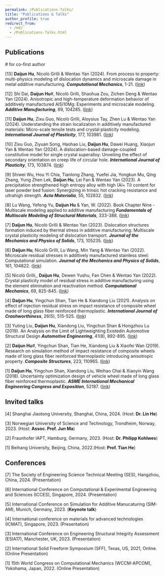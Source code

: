 ```yaml
---
permalink: /Publications-Talks/
title: "Publications & Talks"
author_profile: true
redirect_from: 
  - /md/
  - /Publications-Talks.html
---
```


## Publications
\# for co-first author

[13] **Daijun Hu**, Nicolò Grilli & Wentao Yan (2024). From process to property: multi-physics modeling of dislocation dynamics and microscale damage in metal additive manufacturing. **_Computational Mechanics_**, 1-21. ([link](https://doi.org/10.1007/s00466-024-02560-7))

[12] Shi Dai, **Daijun Hu**#, Nicolò Grilli, Shaohua Zou, Zichen Deng & Wentao Yan (2024). Anisotropic and high-temperature deformation behavior of additively manufactured AlSi10Mg: Experiments and microscale modeling. **_Additive Manufacturing_**, 89, 104285. ([link](https://doi.org/10.1016/j.addma.2024.104285))

[11] **Daijun Hu**, Zixu Guo, Nicolò Grilli, Aloysius Tay, Zhen Lu & Wentao Yan (2024). Understanding the strain localization in additively manufactured materials: Micro-scale tensile tests and crystal plasticity modeling. **_International Journal of Plasticity_**, 177, 103981. ([link](https://doi.org/10.1016/j.ijplas.2024.103981))

[10] Zixu Guo, Ziyuan Song, Haohao Liu, **Daijun Hu**, Dawei Huang, Xiaojun Yan & Wentao Yan (2024). A dislocation-based damage-coupled constitutive model for single crystal superalloy: Unveiling the effect of secondary orientation on creep life of circular hole. **_International Journal of Plasticity_**, 173, 103874. ([link](https://doi.org/10.1016/j.ijplas.2024.103874))

[9] Shiwei Wu, Hou Yi Chia, Tianlong Zhang, Yuefei Jia, Yongkun Mu, Qing Zhang, Yung Zhen Lek, **Daijun Hu**, Lei Fan & Wentao Yan (2023). A precipitation strengthened high entropy alloy with high (Al+ Ti) content for laser powder bed fusion: Synergizing in trinsic hot cracking resistance and ultrahigh strength. **_Acta Materialia_**, 55, 102832. ([link](https://doi.org/10.1016/j.actamat.2023.119193))

[8] Lu Wang, Yefeng Yu, **Daijun Hu** & Yan, W. (2022). Book Chapter Nine - Multiscale modeling applied to additive manufacturing **_Fundamentals of Multiscale Modeling of Structural Materials_**, 333-388. ([link](https://doi.org/10.1016/B978-0-12-823021-3.00001-4))

[7] **Daijun Hu**, Nicolò Grilli & Wentao Yan (2023). Dislocation structures formation induced by thermal stress in additive manufacturing: Multiscale crystal plasticity modeling of dislocation transport. **_Journal of the Mechanics and Physics of Solids_**, 173, 105235. ([link](https://doi.org/10.1016/j.jmps.2023.105235))

[6] **Daijun Hu**, Nicolò Grilli, Lu Wang, Min Yang & Wentao Yan (2022). Microscale residual stresses in additively manufactured stainless steel: Computational simulation. **_Journal of the Mechanics and Physics of Solids_**, 161, 104822. ([link](https://doi.org/10.1016/j.jmps.2022.104822))

[5] Nicolò Grilli,, **Daijun Hu**, Dewen Yushu, Fan Chen & Wentao Yan (2022). Crystal plasticity model of residual stress in additive manufacturing using the element elimination and reactivation method. **_Computational Mechanics_**, 69, 825-845. ([link](https://doi.org/10.1007/s00466-021-02116-z))

[4] **Daijun Hu**, Yingchun Shan, Tian He & Xiandong Liu (2021). Analysis on effect of injection residual stress on impact resistance of composite wheel made of long glass fiber reinforced thermoplastic. **_International Journal of Crashworthiness_**, 26(5), 515-525. ([link](https://doi.org/10.1080/13588265.2020.1757583))

[3] Yuting Liu, **Daijun Hu**, Xiandong Liu, Yingchun Shan & Hongzhou Lu (2019). An Analysis on the Limit of Lightweighting Existedin Automotive Structural Design **_Automotive Engineering_**, 41(8), 892-895. ([link](https://doi.org/10.19562/j.chinasae.qcgc.2019.08.006))

[2] **Daijun Hu**#, Yingchun Shan, Tian He, Xiandong Liu & Xiaofei Wan (2019). Research on simulation method of impact resistance of composite wheels made of long glass fiber reinforced thermoplastic introducing anisotropic property. **_Composite Structures_**, 223, 110965. ([link](https://doi.org/10.1016/j.compstruct.2019.110965))

[1] **Daijun Hu**, Yingchun Shan, Xiandong Liu, Weihao Chai & Xiaoyin Wang (2018). Uncertainty optimization design of vehicle wheel made of long glass fiber reinforced thermoplastic. **_ASME International Mechanical Engineering Congress and Exposition_**, 52187. ([link](https://doi.org/10.1115/IMECE2018-86769))

## Invited talks
[4] Shanghai Jiaotong University, Shanghai, China, 2024. (Host: **Dr. Lin He**)

[3] Norwegian University of Science and Technology, Trondheim, Norway, 2023. (Host: **Assoc. Prof. Jun Ma**)

[2] Fraunhofer IAPT, Hamburg, Germany, 2023. (Host: **Dr. Philipp Kohlwes**)

[1] Beihang University, Beijing, China, 2022.(Host: **Prof. Tian He**)

## Conferences
[7] The Society of Engineering Science Technical Meeting (SES), Hangzhou, China, 2024. (Presentation)

[6] International Conference on Computational \& Experimental Engineering and Sciences (ICCES), Singapore, 2024. (Presentation)

[5] International Conference on Simulation for Additive Manucaturing (SIM-AM), Munich, Germany, 2023. (**Keynote talk**)

[4] International conference on materials for advanced technologies (ICMAT), Singapore, 2023. (Presentation)

[3] International Conference on Engineering Structural Integrity Assessment (ESIA17), Manchester, UK, 2023. (Presentation)

[2] International Solid Freeform Symposium (SFF), Texas, US, 2021, Online. (Online Presentation)

[1] 15th World Congress on Computational Mechanics (WCCM-APCOM), Yokohama, Japan, 2022. (Online Presentation)
